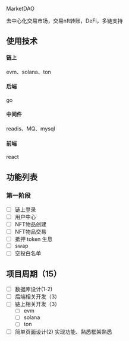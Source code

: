 MarketDAO

去中心化交易市场，交易nft转账，DeFi，多链支持



## 使用技术

#### 链上

evm、solana、ton

#### 后端

go

#### 中间件

readis、MQ、mysql

#### 前端

react



## 功能列表

### 第一阶段

+ [ ] 链上登录
+ [ ] 用户中心
+ [ ] NFT物品创建
+ [ ] NFT物品交易
+ [ ] 抵押 token 生息
+ [ ] swap
+ [ ] 空投白名单

## 项目周期（15）
+ [ ] 数据库设计(1-2)
+ [ ] 后端相关开发（3）	
+ [ ] 链上相关开发（3）	
  + [ ] evm
  + [ ] solana
  + [ ] ton
+ [ ] 简单页面设计(2) 实现功能、熟悉框架熟悉
